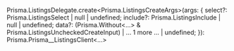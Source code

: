 

Prisma.ListingsDelegate<DefaultArgs>.create<Prisma.ListingsCreateArgs<DefaultArgs>>(args: {
    select?: Prisma.ListingsSelect<DefaultArgs> | null | undefined;
    include?: Prisma.ListingsInclude<DefaultArgs> | null | undefined;
    data?: (Prisma.Without<...> & Prisma.ListingsUncheckedCreateInput) | ... 1 more ... | undefined;
}): Prisma.Prisma__ListingsClient<...>

